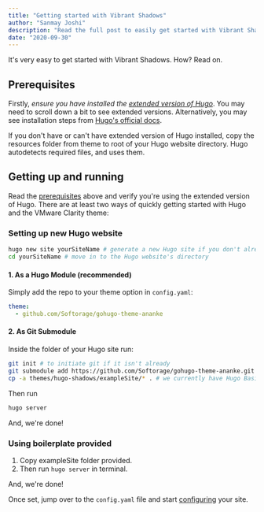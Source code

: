 ```yaml
---
title: "Getting started with Vibrant Shadows"
author: "Sanmay Joshi"
description: "Read the full post to easily get started with Vibrant Shadows Hugo theme."
date: "2020-09-30"
---
```

It's very easy to get started with Vibrant Shadows. How? Read on.

<!--more-->

## Prerequisites

Firstly, *ensure you have installed the [extended version of Hugo](https://github.com/gohugoio/hugo/releases)*. You may need to scroll down a bit to see extended versions. Alternatively, you may see installation steps from [Hugo's official docs](https://gohugo.io/getting-started/installing/).

If you don't have or can't have extended version of Hugo installed, copy the resources folder from theme to root of your Hugo website directory. Hugo autodetects required files, and uses them.

## Getting up and running

Read the [prerequisites](#prerequisites) above and verify you're using the extended version of Hugo. There are at least two ways of quickly getting started with Hugo and the VMware Clarity theme:

### Setting up new Hugo website

```bash
hugo new site yourSiteName # generate a new Hugo site if you don't already have one
cd yourSiteName # move in to the Hugo website's directory
```

#### 1. As a Hugo Module (recommended)

Simply add the repo to your theme option in `config.yaml`:

```yaml
theme:
  - github.com/Softorage/gohugo-theme-ananke
```

#### 2. As Git Submodule

Inside the folder of your Hugo site run:

```bash
git init # to initiate git if it isn't already
git submodule add https://github.com/Softorage/gohugo-theme-ananke.git themes/ananke # add theme as a git submodule
cp -a themes/hugo-shadows/exampleSite/* . # we currently have Hugo Basic Example as our `exampleSite` 
```

Then run

```bash
hugo server
```

And, we're done!

### Using boilerplate provided

1. Copy exampleSite folder provided.
2. Then run `hugo server` in terminal.

And, we're done!

Once set, jump over to the `config.yaml` file and start [configuring](/post/configuration/) your site.
